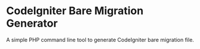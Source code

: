 # CodeIgniter Bare Migration Generator

A simple PHP command line tool to generate CodeIgniter bare migration file.
